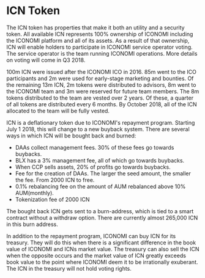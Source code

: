 # ICN Token
The ICN token has properties that make it both an utility and a security token. All available ICN represents 100% ownership of ICONOMI including the ICONOMI platform and all of its assets. As a result of that ownership, ICN will enable holders to participate in ICONOMI service operator voting. The service operator is the team running ICONOMI operations. More details on voting will come in Q3 2018.

100m ICN were issued after the ICONOMI ICO in 2016. 85m went to the ICO participants and 2m were used for early-stage marketing and bounties. Of the remaining 13m ICN, 2m tokens were distributed to advisors, 8m went to the ICONOMI team and 3m were reserved for future team members. The 8m tokens distributed to the team are vested over 2 years. Of these, a quarter of all tokens are distributed every 6 months. By October 2018, all of the ICN allocated to the team will be fully vested.

ICN is a deflationary token due to ICONOMI's repayment program. Starting July 1 2018, this will change to a new buyback system.
There are several ways in which ICN will be bought back and burned:
- DAAs collect management fees. 30% of these fees go towards buybacks.
- BLX has a 3% management fee, all of which go towards buybacks.
- When CCP sells assets, 20% of profits go towards buybacks.
- Fee for the creation of DAAs. The larger the seed amount, the smaller the fee. From 2000 ICN to free.
- 0.1% rebalancing fee on the amount of AUM rebalanced above 10% AUM(monthly). 
- Tokenization fee of 2000 ICN

The bought back ICN gets sent to a burn-address, which is tied to a smart contract without a withdraw option. There are currently almost 265,000 ICN in this burn address.

In addition to the repayment program, ICONOMI can buy ICN for its treasury. They will do this when there is a significant difference in the book value of ICONOMI and ICNs market value. The treasury can also sell the ICN when the opposite occurs and the market value of ICN greatly exceeds book value to the point where ICONOMI deem it to be irrationally exuberant. The ICN in the treasury will not hold voting rights.

